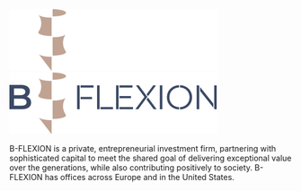 <style>
details.detail-overlay-dark ~ div img.dark-logo {
    display: none;
}
details.detail-overlay-light ~ div img.light-logo {
    display: none;
}
</style>

<img src="https://raw.githubusercontent.com/bflexion/.github/master/profile/images/logo-white.svg" class="light-logo" width="370" height="110">
<img src="https://raw.githubusercontent.com/bflexion/.github/master/profile/images/logo-blue.svg" class="dark-logo" width="370" height="110">

B-FLEXION is a private, entrepreneurial investment firm, partnering with sophisticated capital to meet the shared goal of delivering exceptional value over the generations, while also contributing positively to society.  B-FLEXION has offices across Europe and in the United States.